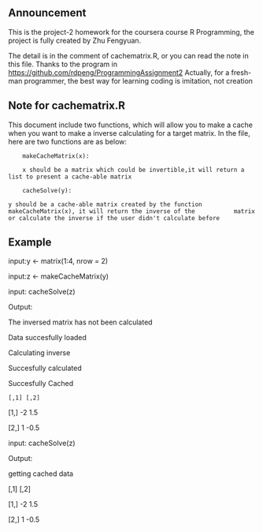 ## Announcement

This is the project-2 homework for the coursera course R Programming, the project is fully created
by Zhu Fengyuan.

The detail is in the comment of cachematrix.R, or you can read the note in this file.
Thanks to the program in https://github.com/rdpeng/ProgrammingAssignment2
Actually, for a fresh-man programmer, the best way for learning coding is imitation, not creation

## Note for cachematrix.R

This document include two functions, which will allow you to make a cache when you want to make a inverse calculating for a target matrix. In the file, here are two functions are as below:

        makeCacheMatrix(x):
        
        x should be a matrix which could be invertible,it will return a list to present a cache-able matrix
        
        cacheSolve(y):
	
	y should be a cache-able matrix created by the function makeCacheMatrix(x), it will return the inverse of the 			matrix or calculate the inverse if the user didn't calculate before
	
## Example

input:y <- matrix(1:4, nrow = 2)

input:z <- makeCacheMatrix(y)
  
input: cacheSolve(z)

Output:
  
  The inversed matrix has not been calculated
  
  Data succesfully loaded
  
  Calculating inverse
  
  Succesfully calculated
  
  Succesfully Cached
 
 	[,1] [,2]
  
  [1,]   -2  1.5
  
  [2,]    1 -0.5
  
input: cacheSolve(z)

Output:
  
  getting cached data
  
  [,1] [,2]
  
  [1,]   -2  1.5
  
  [2,]    1 -0.5
